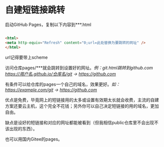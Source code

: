 # 自建短链接跳转
启动GitHub Pages，复制以下内容到\*\*\*.html
```html

<html>
<meta http-equiv="Refresh" content="0;url=此处替换为要跳转的网址" />
</html>

```

url记得要带上scheme

访问仓库pages/\*\*\*就会跳转到设置好的网址。*例：git.html跳转到github.com https://用户名.github.io/仓库名/git -> https://github.com*

有条件可以给仓库的pages一个自己的域名，效果更好。*如：https://example.com/git -> https://github.com*

优点是免费，毕竟网上的短链接用的太多或设置有效期太长就会收费，主流的自建方案还要云主机，这个完全不花钱；另外你可以自己决定短链接的用的域名，更加自由。

缺点是设好的短链接和对应的网址都能被看到（但我相信public仓库里不会出现不该出现的东西）。

也可以用国内Gitee的pages。

